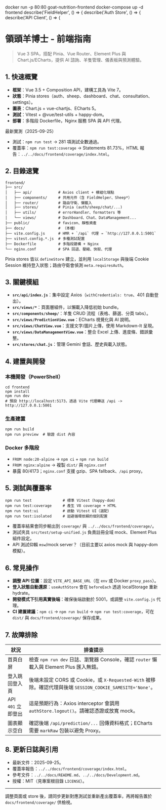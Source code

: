 docker run -p 80:80 goat-nutrition-frontend
docker-compose up -d frontend
describe('FieldHelper', () => {
describe('Auth Store', () => {
describe('API Client', () => {
# 領頭羊博士 - 前端指南

> Vue 3 SPA，搭配 Pinia、Vue Router、Element Plus 與 Chart.js/ECharts，提供 AI 諮詢、羊隻管理、儀表板與預測體驗。

## 1. 快速概覽

- **框架**：Vue 3.5 + Composition API，建構工具為 Vite 7。
- **狀態**：Pinia stores（auth、sheep、dashboard、chat、consultation、settings）。
- **圖表**：Chart.js + vue-chartjs、ECharts 5。
- **測試**：Vitest + @vue/test-utils + happy-dom。
- **部署**：多階段 Dockerfile，Nginx 服務 SPA 與 API 代理。

最新實測（2025-09-25）
- 測試：`npm run test` → 281 項測試全數通過。
- 覆蓋率：`npm run test:coverage` → Statements 81.73%，HTML 報告：`../../docs/frontend/coverage/index.html`。

## 2. 目錄速覽

```
frontend/
├── src/
│   ├── api/            # Axios client + 模組化端點
│   ├── components/     # 共用元件（含 FieldHelper、Sheep*）
│   ├── router/         # 路由守衛、懶載入
│   ├── stores/         # Pinia (auth/sheep/chat/...)
│   ├── utils/          # errorHandler、formatters 等
│   └── views/          # Dashboard、Chat、DataManagement...
├── public/             # favicon、靜態資產
├── docs/               # （本檔）
├── vite.config.js      # HMR + `/api` 代理 → `http://127.0.0.1:5001`
├── vitest.config.*.js  # 多種測試配置
├── Dockerfile          # 多階段建構 + Nginx
└── nginx.conf          # SPA 回退、壓縮、快取、代理
```

Pinia stores 皆以 `defineStore` 建立，並利用 `localStorage` 與後端 Cookie Session 維持登入狀態；路由守衛會偵測 `meta.requiresAuth`。

## 3. 關鍵模組

- **`src/api/index.js`**：集中設定 Axios（`withCredentials: true`、401 自動登出）。
- **`src/views/*`**：頁面層組件，以懶載入降低初始 bundle。
- **`src/components/sheep/`**：羊隻 CRUD 流程（表格、篩選、分頁 tabs）。
- **`src/views/PredictionView.vue`**：ECharts 視覺化與 AI 說明。
- **`src/views/ChatView.vue`**：支援文字/圖片上傳，使用 Markdown-It 呈現。
- **`src/views/DataManagementView.vue`**：整合 Excel 上傳、進度條、錯誤彙整。
- **`src/stores/chat.js`**：管理 Gemini 會話、歷史與載入狀態。

## 4. 建置與開發

### 本機開發（PowerShell）
```
cd frontend
npm install
npm run dev
# 預設 http://localhost:5173，透過 Vite 代理轉送 /api -> http://127.0.0.1:5001
```

### 生產建置
```
npm run build
npm run preview  # 驗證 dist 內容
```

### Docker 多階段
- `FROM node:20-alpine` → `npm ci` + `npm run build`
- `FROM nginx:alpine`  → 複製 `dist/` 與 `nginx.conf`
- 暴露 80/4173；`nginx.conf` 支援 gzip、SPA fallback、`/api` proxy。

## 5. 測試與覆蓋率

```
npm run test              # 標準 Vitest（happy-dom）
npm run test:coverage     # 產生 V8 coverage + HTML
npm run test:ui           # 啟動 Vitest UI（選配）
npm run test:isolated     # 迴避循環依賴的個別配置
```

- 覆蓋率結果會同步輸出到 `coverage/` 與 `../../docs/frontend/coverage/`。
- 測試夾具 `src/test/setup-unified.js` 負責註冊全域 mock、Element Plus 組件設定。
- API 測試仰賴 `msw`/mock server？（目前主要以 axios mock 與 happy-dom 模擬）。

## 6. 常見操作

- **調整 API 位置**：設定 `VITE_API_BASE_URL`（在 `env` 或 Docker `proxy_pass`）。
- **登入狀態自動還原**：`useAuthStore` 會在 `beforeEach` 透過 localStorage 重新 hydrate。
- **開發模式下引用真實後端**：確保後端啟動於 5001，或調整 `vite.config.js` 代理。
- **CI 建置建議**：`npm ci` → `npm run build` → `npm run test:coverage`，可在 `dist/` 與 `docs/frontend/coverage/` 保存成果。

## 7. 故障排除

| 狀況 | 排查提示 |
|------|-----------|
| 首頁白屏 | 檢查 `npm run dev` 日誌、瀏覽器 Console，確認 `router` 懶載入與 Element Plus 匯入無錯。 |
| 登入跳回登入頁 | 後端未設定 CORS 或 Cookie，或 `X-Requested-With` 被移除。確認代理與後端 `SESSION_COOKIE_SAMESITE='None'`。 |
| API `401` 立即登出 | 這是預期行為：Axios interceptor 會調用 `authStore.logout()`。請確認憑證或放寬 mock。 |
| 圖表顯示空白 | 確認後端 `/api/prediction/...` 回傳資料格式；ECharts 需要 `markRaw` 包裝以避免 Proxy。 |

## 8. 更新日誌與引用

- 最新文件：2025-09-25。
- 覆蓋率報告：`../../docs/frontend/coverage/index.html`。
- 參考文件：`../../docs/README.md`、`../../docs/Development.md`。
- 授權：MIT（見專案根目錄 `LICENSE`）。

---

調整頁面或 store 後，請同步更新對應測試並重新產出覆蓋率，再將報告置於 `docs/frontend/coverage/` 供檢視。
